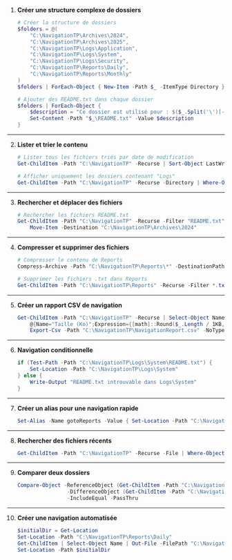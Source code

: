 
1. **Créer une structure complexe de dossiers**
   ```powershell
   # Créer la structure de dossiers
   $folders = @(
       "C:\NavigationTP\Archives\2024",
       "C:\NavigationTP\Archives\2025",
       "C:\NavigationTP\Logs\Application",
       "C:\NavigationTP\Logs\System",
       "C:\NavigationTP\Logs\Security",
       "C:\NavigationTP\Reports\Daily",
       "C:\NavigationTP\Reports\Monthly"
   )
   $folders | ForEach-Object { New-Item -Path $_ -ItemType Directory }

   # Ajouter des README.txt dans chaque dossier
   $folders | ForEach-Object {
       $description = "Ce dossier est utilisé pour : $($_.Split('\')[-1])"
       Set-Content -Path "$_\README.txt" -Value $description
   }
   ```

---

2. **Lister et trier le contenu**
   ```powershell
   # Lister tous les fichiers triés par date de modification
   Get-ChildItem -Path "C:\NavigationTP" -Recurse | Sort-Object LastWriteTime

   # Afficher uniquement les dossiers contenant "Logs"
   Get-ChildItem -Path "C:\NavigationTP" -Recurse -Directory | Where-Object { $_.Name -like "*Logs*" }
   ```

---

3. **Rechercher et déplacer des fichiers**
   ```powershell
   # Rechercher les fichiers README.txt
   Get-ChildItem -Path "C:\NavigationTP" -Recurse -Filter "README.txt" |
       Move-Item -Destination "C:\NavigationTP\Archives\2024"
   ```

---

4. **Compresser et supprimer des fichiers**
   ```powershell
   # Compresser le contenu de Reports
   Compress-Archive -Path "C:\NavigationTP\Reports\*" -DestinationPath "C:\NavigationTP\ReportsBackup.zip"

   # Supprimer les fichiers .txt dans Reports
   Get-ChildItem -Path "C:\NavigationTP\Reports" -Recurse -Filter *.txt | Remove-Item
   ```

---

5. **Créer un rapport CSV de navigation**
   ```powershell
   Get-ChildItem -Path "C:\NavigationTP" -Recurse | Select-Object Name, FullName, `
       @{Name="Taille (Ko)";Expression={[math]::Round($_.Length / 1KB, 2)}}, LastWriteTime |
       Export-Csv -Path "C:\NavigationTP\NavigationReport.csv" -NoTypeInformation
   ```

---

6. **Navigation conditionnelle**
   ```powershell
   if (Test-Path -Path "C:\NavigationTP\Logs\System\README.txt") {
       Set-Location -Path "C:\NavigationTP\Logs\System"
   } else {
       Write-Output "README.txt introuvable dans Logs\System"
   }
   ```

---

7. **Créer un alias pour une navigation rapide**
   ```powershell
   Set-Alias -Name gotoReports -Value { Set-Location -Path "C:\NavigationTP\Reports" }
   ```

---

8. **Rechercher des fichiers récents**
   ```powershell
   Get-ChildItem -Path "C:\NavigationTP" -Recurse -File | Where-Object { $_.LastWriteTime -gt (Get-Date).AddDays(-30) }
   ```

---

9. **Comparer deux dossiers**
   ```powershell
   Compare-Object -ReferenceObject (Get-ChildItem -Path "C:\NavigationTP\Logs\Application" | Select-Object -ExpandProperty Name) `
                   -DifferenceObject (Get-ChildItem -Path "C:\NavigationTP\Logs\System" | Select-Object -ExpandProperty Name) `
                   -IncludeEqual -PassThru
   ```

---

10. **Créer une navigation automatisée**
    ```powershell
    $initialDir = Get-Location
    Set-Location -Path "C:\NavigationTP\Reports\Daily"
    Get-ChildItem | Select-Object Name | Out-File -FilePath "C:\NavigationTP\Reports\Daily\summary.txt"
    Set-Location -Path $initialDir
    ```